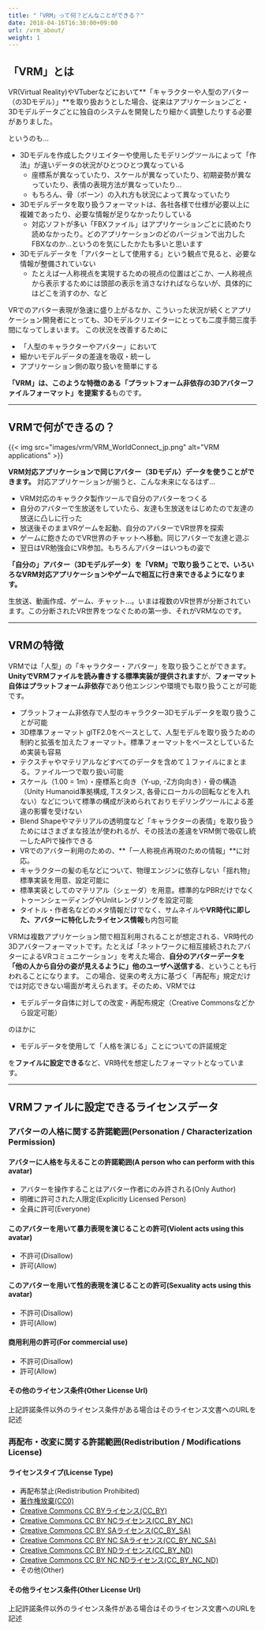 ```yaml
---
title: "「VRM」って何？どんなことができる？"
date: 2018-04-16T16:30:00+09:00
url: /vrm_about/
weight: 1
---
```


## 「VRM」とは
VR(Virtual Reality)やVTuberなどにおいて**「キャラクターや人型のアバター（の3Dモデル）」**を取り扱おうとした場合、従来はアプリケーションごと・3Dモデルデータごとに独自のシステムを開発したり細かく調整したりする必要がありました。

というのも…

* 3Dモデルを作成したクリエイターや使用したモデリングツールによって「作法」が違いデータの状況がひとつひとつ異なっている
	* 座標系が異なっていたり、スケールが異なっていたり、初期姿勢が異なっていたり、表情の表現方法が異なっていたり…
	* もちろん、骨（ボーン）の入れ方も状況によって異なっていたり
* 3Dモデルデータを取り扱うフォーマットは、各社各様で仕様が必要以上に複雑であったり、必要な情報が足りなかったりしている
	* 対応ソフトが多い「FBXファイル」はアプリケーションごとに読めたり読めなかったり。どのアプリケーションのどのバージョンで出力したFBXなのか…というのを気にしたかたも多いと思います
* 3Dモデルデータを「アバターとして使用する」という観点で見ると、必要な情報が整備されていない
	* たとえば一人称視点を実現するための視点の位置はどこか、一人称視点から表示するためには頭部の表示を消さなければならないが、具体的にはどこを消すのか、など

VRでのアバター表現が急速に盛り上がるなか、こういった状況が続くとアプリケーション開発者にとっても、3Dモデルクリエイターにとっても二度手間三度手間になってしまいます。
この状況を改善するために

* 「人型のキャラクターやアバター」において
* 細かいモデルデータの差違を吸収・統一し
* アプリケーション側の取り扱いを簡単にする

**「VRM」は、このような特徴のある「プラットフォーム非依存の3Dアバターファイルフォーマット」を提案する**ものです。

---
## VRMで何ができるの？
{{< img src="images/vrm/VRM_WorldConnect_jp.png" alt="VRM applications" >}}

**VRM対応アプリケーションで同じアバター（3Dモデル）データを使うことができます。**
対応アプリケーションが揃うと、こんな未来になるはず…

* VRM対応のキャラクタ製作ツールで自分のアバターをつくる
* 自分のアバターで生放送をしていたら、友達も生放送をはじめたので友達の放送に凸しに行った
* 放送後そのままVRゲームを起動、自分のアバターでVR世界を探索
* ゲームに飽きたのでVR世界のチャットへ移動。同じアバターで友達と遊ぶ
* 翌日はVR勉強会にVR参加。もちろんアバターはいつもの姿で

**「自分の」アバター（3Dモデルデータ）を「VRM」で取り扱うことで、いろいろなVRM対応アプリケーションやゲームで相互に行き来できるようになります。**

生放送、動画作成、ゲーム、チャット…。いまは複数のVR世界が分断されています。この分断されたVR世界をつなぐための第一歩、それがVRMなのです。


---
## VRMの特徴
VRMでは「人型」の「キャラクター・アバター」を取り扱うことができます。**UnityでVRMファイルを読み書きする標準実装が提供されます**が、**フォーマット自体はプラットフォーム非依存**であり他エンジンや環境でも取り扱うことが可能です。

* プラットフォーム非依存で人型のキャラクター3Dモデルデータを取り扱うことが可能
* 3D標準フォーマット glTF2.0をベースとして、人型モデルを取り扱うための制約と拡張を加えたフォーマット。標準フォーマットをベースとしているため実装も容易
* テクスチャやマテリアルなどすべてのデータを含めて１ファイルにまとまる。ファイル一つで取り扱い可能
* スケール（1.00 = 1m）・座標系と向き（Y-up, -Z方向向き）・骨の構造（Unity Humanoid準拠構成, Tスタンス, 各骨にローカルの回転などを入れない）などについて標準の構成が決められておりモデリングツールによる差違の影響を受けない
* Blend Shapeやマテリアルの透明度など「キャラクターの表情」を取り扱うためにはさまざまな技法が使われるが、その技法の差違をVRM側で吸収し統一したAPIで操作できる
* VRでのアバター利用のための、**「一人称視点再現のための情報」**に対応。
* キャラクターの髪の毛などについて、物理エンジンに依存しない「揺れ物」標準実装を用意、設定可能に
* 標準実装としてのマテリアル（シェーダ）を用意。標準的なPBRだけでなくトゥーンシェーディングやUnlitレンダリングを設定可能
* タイトル・作者名などのメタ情報だけでなく、サムネイルや**VR時代に即した、アバターに特化したライセンス情報**も内包可能

VRMは複数アプリケーション間で相互利用されることが想定される、VR時代の3Dアバターフォーマットです。たとえば「ネットワークに相互接続されたアバターによるVRコミュニケーション」を考えた場合、**自分のアバターデータを「他の人から自分の姿が見えるように」他のユーザへ送信する**、ということも行われることになります。
この場合、従来の考え方に基づく「再配布」規定だけでは対応できない場面が考えられます。そのため、VRMでは

* モデルデータ自体に対しての改変・再配布規定（Creative Commonsなどから設定可能）

のほかに

* モデルデータを使用して「人格を演じる」ことについての許諾規定

を**ファイルに設定できる**など、VR時代を想定したフォーマットとなっています。

---
## VRMファイルに設定できるライセンスデータ
### アバターの人格に関する許諾範囲(Personation / Characterization Permission)
#### アバターに人格を与えることの許諾範囲(A person who can perform with this avatar)
* アバターを操作することはアバター作者にのみ許される(Only Author)
* 明確に許可された人限定(Explicitly Licensed Person)
* 全員に許可(Everyone)

#### このアバターを用いて暴力表現を演じることの許可(Violent acts using this avatar)
* 不許可(Disallow)
* 許可(Allow)

#### このアバターを用いて性的表現を演じることの許可(Sexuality acts using this avatar)
* 不許可(Disallow)
* 許可(Allow)

#### 商用利用の許可(For commercial use)
* 不許可(Disallow)
* 許可(Allow)

#### その他のライセンス条件(Other License Url)
上記許諾条件以外のライセンス条件がある場合はそのライセンス文書へのURLを記述

### 再配布・改変に関する許諾範囲(Redistribution / Modifications License)
#### ライセンスタイプ(License Type)
* 再配布禁止(Redistribution Prohibited)
* [著作権放棄(CC0)](https://creativecommons.org/publicdomain/zero/1.0/deed.ja)
* [Creative Commons CC BYライセンス(CC_BY)](https://creativecommons.org/licenses/by/4.0/deed.ja)
* [Creative Commons CC BY NCライセンス(CC_BY_NC)](https://creativecommons.org/licenses/by-nc/4.0/deed.ja)
* [Creative Commons CC BY SAライセンス(CC_BY_SA)](https://creativecommons.org/licenses/by-sa/4.0/deed.ja)
* [Creative Commons CC BY NC SAライセンス(CC_BY_NC_SA)](https://creativecommons.org/licenses/by-nc-sa/4.0/deed.ja)
* [Creative Commons CC BY NDライセンス(CC_BY_ND)](https://creativecommons.org/licenses/by-nd/4.0/deed.ja)
* [Creative Commons CC BY NC NDライセンス(CC_BY_NC_ND)](https://creativecommons.org/licenses/by-nc-nd/4.0/deed.ja)
* その他(Other)

#### その他ライセンス条件(Other License Url)
上記許諾条件以外のライセンス条件がある場合はそのライセンス文書へのURLを記述

